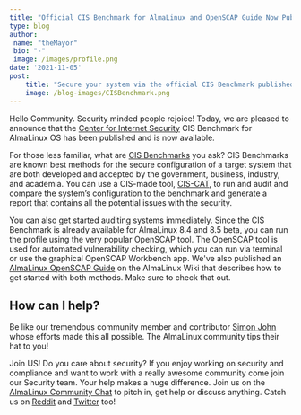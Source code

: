 ```yaml
---
title: "Official CIS Benchmark for AlmaLinux and OpenSCAP Guide Now Published"
type: blog
author: 
 name: "theMayor"
 bio: "-"
 image: /images/profile.png
date: '2021-11-05'
post:
    title: "Secure your system via the official CIS Benchmark published for AlmaLinux and learn to use OpenSCAP with our handy OpenSCAP Guide."
    image: /blog-images/CISBenchmark.png
---
```


Hello Community. Security minded people rejoice! Today, we are pleased to announce that the [Center for Internet Security](https://www.cisecurity.org/) CIS Benchmark for AlmaLinux OS has been published and is now available.

For those less familiar, what are [CIS Benchmarks](https://www.cisecurity.org/) you ask? CIS Benchmarks are known best methods for the secure configuration of a target system that are both developed and accepted by the government, business, industry, and academia. You can use a CIS-made tool, [CIS-CAT](https://learn.cisecurity.org/cis-cat-lite), to run and audit and compare the system’s configuration to the benchmark and generate a report that contains all the potential issues with the security.

You can also get started auditing systems immediately. Since the CIS Benchmark is already available for AlmaLinux 8.4 and 8.5 beta, you can run the profile using the very popular OpenSCAP tool. The OpenSCAP tool is used for automated vulnerability checking, which you can run via terminal or use the graphical OpenSCAP Workbench app. We've also published an [AlmaLinux OpenSCAP Guide](https://wiki.almalinux.org/documentation/openscap-guide.html) on the AlmaLinux Wiki that describes how to get started with both methods. Make sure to check that out.

## How can I help?

Be like our tremendous community member and contributor [Simon John](https://twitter.com/sej7278) whose efforts made this all possible. The AlmaLinux community tips their hat to you!

Join US! Do you care about security? If you enjoy working on security and compliance and want to work with a really awesome community come join our Security team. Your help makes a huge difference. Join us on the [AlmaLinux Community Chat](https://chat.almalinux.org/) to pitch in, get help or discuss anything. Catch us on [Reddit](https://reddit.com/r/almalinux) and [Twitter](https://twitter.com/almalinux) too!
